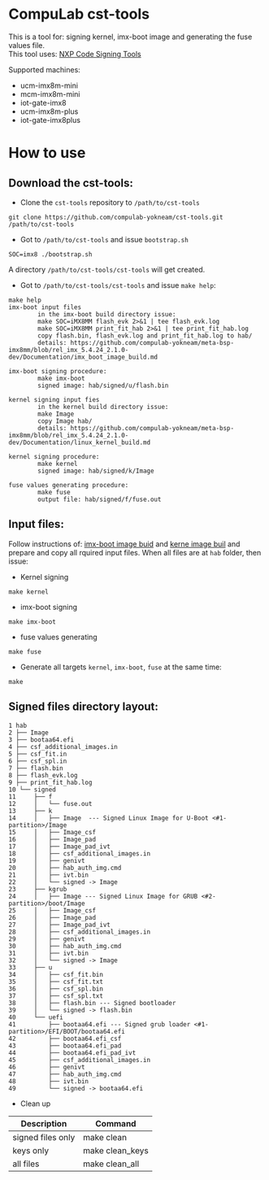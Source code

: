 # CompuLab cst-tools

This is a tool for: signing kernel, imx-boot image and generating the fuse values file.
<br>
This tool uses: [NXP Code Signing Tools](https://www.nxp.com/webapp/Download?colCode=IMX_CST_TOOL_NEW)

Supported machines:
* ucm-imx8m-mini
* mcm-imx8m-mini
* iot-gate-imx8
* ucm-imx8m-plus
* iot-gate-imx8plus


# How to use

## Download the cst-tools:
* Clone the `cst-tools` repository to `/path/to/cst-tools`
```
git clone https://github.com/compulab-yokneam/cst-tools.git /path/to/cst-tools
```
* Got to `/path/to/cst-tools` and issue `bootstrap.sh`
```
SOC=imx8 ./bootstrap.sh
```
A directory `/path/to/cst-tools/cst-tools` will get created.

* Got to `/path/to/cst-tools/cst-tools` and issue `make help`:
```
make help
imx-boot input files
        in the imx-boot build directory issue:
        make SOC=iMX8MM flash_evk 2>&1 | tee flash_evk.log
        make SOC=iMX8MM print_fit_hab 2>&1 | tee print_fit_hab.log
        copy flash.bin, flash_evk.log and print_fit_hab.log to hab/
        details: https://github.com/compulab-yokneam/meta-bsp-imx8mm/blob/rel_imx_5.4.24_2.1.0-dev/Documentation/imx_boot_image_build.md

imx-boot signing procedure:
        make imx-boot
        signed image: hab/signed/u/flash.bin

kernel signing input fies
        in the kernel build directory issue:
        make Image
        copy Image hab/
        details: https://github.com/compulab-yokneam/meta-bsp-imx8mm/blob/rel_imx_5.4.24_2.1.0-dev/Documentation/linux_kernel_build.md

kernel signing procedure:
        make kernel
        signed image: hab/signed/k/Image

fuse values generating procedure:
        make fuse
        output file: hab/signed/f/fuse.out
```

## Input files:
Follow instructions of: [imx-boot image buid](https://github.com/compulab-yokneam/meta-bsp-imx8mm/blob/rel_imx_5.4.24_2.1.0-dev/Documentation/imx_boot_image_build.md) and [kerne image buil](https://github.com/compulab-yokneam/meta-bsp-imx8mm/blob/rel_imx_5.4.24_2.1.0-dev/Documentation/linux_kernel_build.md)
and prepare and copy all rquired input files. When all files are at `hab` folder, then issue:

* Kernel signing
```
make kernel
```

* imx-boot signing
```
make imx-boot
```

* fuse values generating
```
make fuse
```

* Generate all targets `kernel`, `imx-boot`, `fuse` at the same time:
```
make
```

## Signed files directory layout:
```
1 hab
2 ├── Image
3 ├── bootaa64.efi
4 ├── csf_additional_images.in
5 ├── csf_fit.in
6 ├── csf_spl.in
7 ├── flash.bin
8 ├── flash_evk.log
9 ├── print_fit_hab.log
10 └── signed
11     ├── f
12     │   └── fuse.out
13     ├── k
14     │   ├── Image  --- Signed Linux Image for U-Boot <#1-partition>/Image
15     │   ├── Image_csf
16     │   ├── Image_pad
17     │   ├── Image_pad_ivt
18     │   ├── csf_additional_images.in
19     │   ├── genivt
20     │   ├── hab_auth_img.cmd
21     │   ├── ivt.bin
22     │   └── signed -> Image
23     ├── kgrub
24     │   ├── Image --- Signed Linux Image for GRUB <#2-partition>/boot/Image
25     │   ├── Image_csf
26     │   ├── Image_pad
27     │   ├── Image_pad_ivt
28     │   ├── csf_additional_images.in
29     │   ├── genivt
30     │   ├── hab_auth_img.cmd
31     │   ├── ivt.bin
32     │   └── signed -> Image
33     ├── u
34     │   ├── csf_fit.bin
35     │   ├── csf_fit.txt
36     │   ├── csf_spl.bin
37     │   ├── csf_spl.txt
38     │   ├── flash.bin --- Signed bootloader
39     │   └── signed -> flash.bin
40     └── uefi
41         ├── bootaa64.efi --- Signed grub loader <#1-partition>/EFI/BOOT/bootaa64.efi
42         ├── bootaa64.efi_csf
43         ├── bootaa64.efi_pad
44         ├── bootaa64.efi_pad_ivt
45         ├── csf_additional_images.in
46         ├── genivt
47         ├── hab_auth_img.cmd
48         ├── ivt.bin
49         └── signed -> bootaa64.efi
```

* Clean up

|Description|Command|
|---|---|
| signed files only |make clean|
| keys only |make clean_keys|
| all files |make clean_all|
